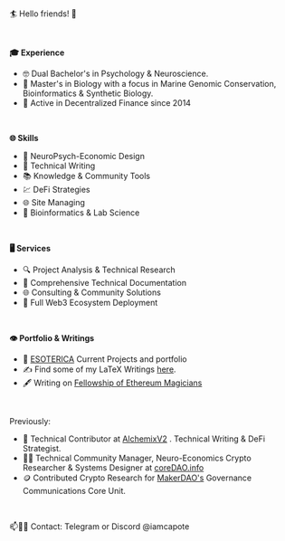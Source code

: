 🏄 Hello friends! 🤙

</br>

**🎓 Experience** </br>
- 🤓 Dual Bachelor's in Psychology & Neuroscience.</br>
- 🧬 Master's in Biology with a focus in Marine Genomic Conservation, Bioinformatics & Synthetic Biology.</br>
- 🌱 Active in Decentralized Finance since 2014 </br>

</br>

**🌐 Skills** </br>
- 🧠 NeuroPsych-Economic Design </br>
- 📝 Technical Writing </br>
- 📚 Knowledge & Community Tools </br>
- 💹 DeFi Strategies </br>
- 🌐 Site Managing </br>
- 🔬 Bioinformatics & Lab Science </br>

</br>

**🖥️ Services** </br>
- 🔍 Project Analysis & Technical Research</br>
- 📝 Comprehensive Technical Documentation</br>
- 🌐 Consulting & Community Solutions</br>
- 🌉 Full Web3 Ecosystem Deployment</br>

</br>

**👁️ Portfolio & Writings** 
- 🔮 [ESOTERICA](https://esotericalabs.carrd.co/) Current Projects and portfolio </br>
- ✍️ Find some of my LaTeX Writings [here](https://github.com/iamcapote/LaTeX-Writings).
- 🖋️ Writing on [Fellowship of Ethereum Magicians](https://ethereum-magicians.org/u/iamcapote/summary) </br>

</br>

Previously:</br>
- 🧙 Technical Contributor at [AlchemixV2](https://alchemix.fi/) . Technical Writing & DeFi Strategist.  </br>
- 👨‍💻 Technical Community Manager, Neuro-Economics Crypto Researcher & Systems Designer at [coreDAO.info](https://coredao.info/)</br>
- 🪙 Contributed Crypto Research for [MakerDAO's](https://makerdao.com/en/) Governance Communications Core Unit. </br>

</br>

📫🧗🎣 Contact: Telegram or Discord @iamcapote </br>
